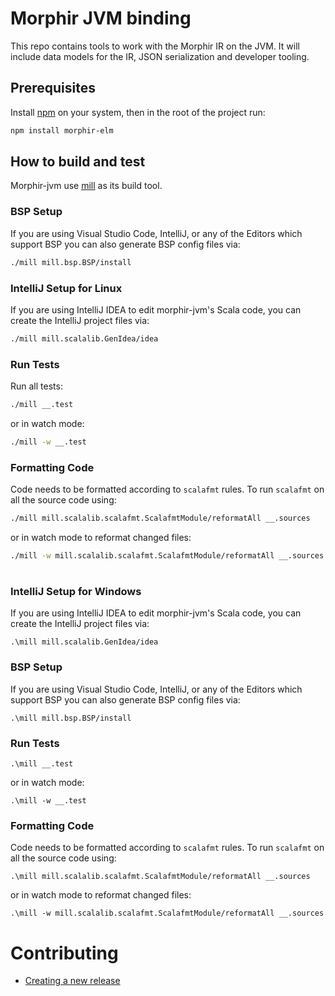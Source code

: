 # Morphir JVM binding

This repo contains tools to work with the Morphir IR on the JVM. It will include data models for the IR, JSON serialization and developer tooling.

## Prerequisites

Install [npm](https://docs.npmjs.com/downloading-and-installing-node-js-and-npm) on your system, then in the root of the project run:

```bash
npm install morphir-elm
```

## How to build and test

Morphir-jvm use [mill]("http://www.lihaoyi.com/mill/) as its build tool.

### BSP Setup

If you are using Visual Studio Code, IntelliJ, or any of the Editors which support BSP you can also generate BSP config files via:

```bash
./mill mill.bsp.BSP/install
```

### IntelliJ Setup for Linux

If you are using IntelliJ IDEA to edit morphir-jvm's Scala code, you can create the
IntelliJ project files via:

```bash
./mill mill.scalalib.GenIdea/idea
```

### Run Tests

Run all tests:

```bash
./mill __.test
```

or in watch mode:

```bash
./mill -w __.test
```

### Formatting Code

Code needs to be formatted according to `scalafmt` rules. To run `scalafmt` on all the source code using:

```bash
./mill mill.scalalib.scalafmt.ScalafmtModule/reformatAll __.sources
```

or in watch mode to reformat changed files:

```bash
./mill -w mill.scalalib.scalafmt.ScalafmtModule/reformatAll __.sources
```

#

### IntelliJ Setup for Windows

If you are using IntelliJ IDEA to edit morphir-jvm's Scala code, you can create the
IntelliJ project files via:

```
.\mill mill.scalalib.GenIdea/idea
```

### BSP Setup

If you are using Visual Studio Code, IntelliJ, or any of the Editors which support BSP you can also generate BSP config files via:

```
.\mill mill.bsp.BSP/install
```

### Run Tests

```
.\mill __.test
```

or in watch mode:

```
.\mill -w __.test
```

### Formatting Code

Code needs to be formatted according to `scalafmt` rules. To run `scalafmt` on all the source code using:

```
.\mill mill.scalalib.scalafmt.ScalafmtModule/reformatAll __.sources
```

or in watch mode to reformat changed files:

```
.\mill -w mill.scalalib.scalafmt.ScalafmtModule/reformatAll __.sources
```

# Contributing

* [Creating a new release](docs/release.md)
